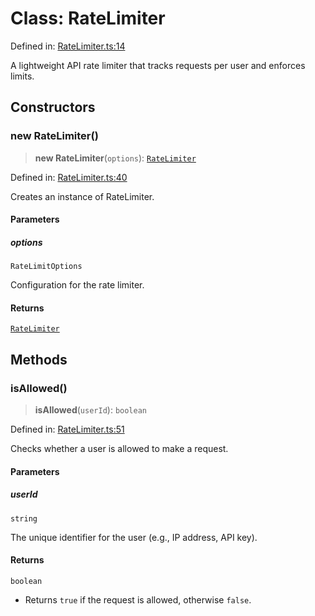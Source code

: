 # Class: RateLimiter

Defined in:
[RateLimiter.ts:14](https://github.com/The-Node-Forge/api-rate-limit/blob/2be04ef761b483dc7cf5e8f18ebf189fa72b08f9/src/RateLimiter.ts#L14)

A lightweight API rate limiter that tracks requests per user and enforces limits.

## Constructors

### new RateLimiter()

> **new RateLimiter**(`options`): [`RateLimiter`](RateLimiter.md)

Defined in:
[RateLimiter.ts:40](https://github.com/The-Node-Forge/api-rate-limit/blob/2be04ef761b483dc7cf5e8f18ebf189fa72b08f9/src/RateLimiter.ts#L40)

Creates an instance of RateLimiter.

#### Parameters

##### options

`RateLimitOptions`

Configuration for the rate limiter.

#### Returns

[`RateLimiter`](RateLimiter.md)

## Methods

### isAllowed()

> **isAllowed**(`userId`): `boolean`

Defined in:
[RateLimiter.ts:51](https://github.com/The-Node-Forge/api-rate-limit/blob/2be04ef761b483dc7cf5e8f18ebf189fa72b08f9/src/RateLimiter.ts#L51)

Checks whether a user is allowed to make a request.

#### Parameters

##### userId

`string`

The unique identifier for the user (e.g., IP address, API key).

#### Returns

`boolean`

- Returns `true` if the request is allowed, otherwise `false`.

